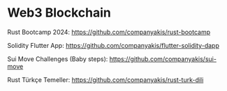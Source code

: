 # Web3 Blockchain

Rust Bootcamp 2024:
https://github.com/companyakis/rust-bootcamp

Solidity Flutter App:
https://github.com/companyakis/flutter-solidity-dapp

Sui Move Challenges (Baby steps):
https://github.com/companyakis/sui-move

Rust Türkçe Temeller:
https://github.com/companyakis/rust-turk-dili


